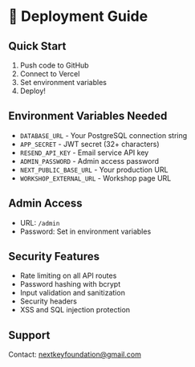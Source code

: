 # 🚀 Deployment Guide

## Quick Start
1. Push code to GitHub
2. Connect to Vercel
3. Set environment variables
4. Deploy!

## Environment Variables Needed
- `DATABASE_URL` - Your PostgreSQL connection string
- `APP_SECRET` - JWT secret (32+ characters)
- `RESEND_API_KEY` - Email service API key
- `ADMIN_PASSWORD` - Admin access password
- `NEXT_PUBLIC_BASE_URL` - Your production URL
- `WORKSHOP_EXTERNAL_URL` - Workshop page URL

## Admin Access
- URL: `/admin`
- Password: Set in environment variables

## Security Features
- Rate limiting on all API routes
- Password hashing with bcrypt
- Input validation and sanitization
- Security headers
- XSS and SQL injection protection

## Support
Contact: nextkeyfoundation@gmail.com
